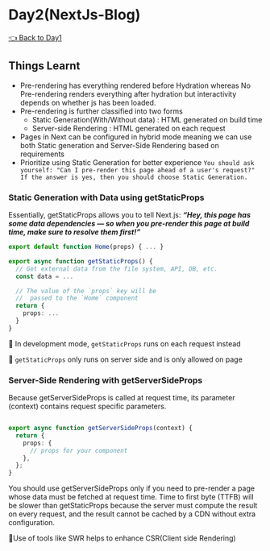# Day2(NextJs-Blog)

[👈 Back to Day1](README.md)

## Things Learnt

- Pre-rendering has everything rendered before Hydration whereas No Pre-rendering renders everything after hydration but interactivity depends on whether js has been loaded.
- Pre-rendering is further classified into two forms
  - Static Generation(With/Without data) : HTML generated on build time
  - Server-side Rendering : HTML generated on each request
- Pages in Next can be configured in hybrid mode meaning we can use both Static generation and Server-Side Rendering based on requirements
- Prioritize using Static Generation for better experience
   `You should ask yourself: "Can I pre-render this page ahead of a user's request?" If the answer is yes, then you should choose Static Generation.`

### Static Generation with Data using getStaticProps

Essentially, getStaticProps allows you to tell Next.js: ___“Hey, this page has some data dependencies — so when you pre-render this page at build time, make sure to resolve them first!”___

```typeScript
export default function Home(props) { ... }

export async function getStaticProps() {
  // Get external data from the file system, API, DB, etc.
  const data = ...

  // The value of the `props` key will be
  //  passed to the `Home` component
  return {
    props: ...
  }
}
```

📓 In development mode, `getStaticProps` runs on each request instead

📓 `getStaticProps` only runs on server side and is only allowed on page

### Server-Side Rendering with getServerSideProps

Because getServerSideProps is called at request time, its parameter (context) contains request specific parameters.

```typeScript

export async function getServerSideProps(context) {
  return {
    props: {
      // props for your component
    },
  };
}
```

You should use getServerSideProps only if you need to pre-render a page whose data must be fetched at request time. Time to first byte (TTFB) will be slower than getStaticProps because the server must compute the result on every request, and the result cannot be cached by a CDN without extra configuration.

📓Use of tools like SWR helps to enhance CSR(Client side Rendering)
